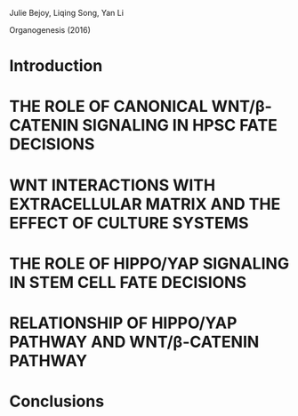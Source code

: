 Julie Bejoy, Liqing Song, Yan Li

Organogenesis (2016)

# Introduction
# THE ROLE OF CANONICAL WNT/β-CATENIN SIGNALING IN HPSC FATE DECISIONS
# WNT INTERACTIONS WITH EXTRACELLULAR MATRIX AND THE EFFECT OF CULTURE SYSTEMS

# THE ROLE OF HIPPO/YAP SIGNALING IN STEM CELL FATE DECISIONS

# RELATIONSHIP OF HIPPO/YAP PATHWAY AND WNT/β-CATENIN PATHWAY

# Conclusions

